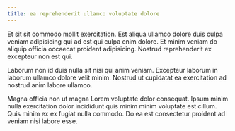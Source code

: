 ```yaml
---
title: ea reprehenderit ullamco voluptate dolore
---
```


Et sit sit commodo mollit exercitation. Est aliqua ullamco dolore duis culpa veniam adipisicing qui ad est qui culpa enim dolore. Et minim veniam do aliquip officia occaecat proident adipisicing. Nostrud reprehenderit ex excepteur non est qui.

Laborum non id duis nulla sit nisi qui anim veniam. Excepteur laborum in laborum ullamco dolore velit minim. Nostrud ut cupidatat ea exercitation ad nostrud anim labore ullamco.

Magna officia non ut magna Lorem voluptate dolor consequat. Ipsum minim nulla exercitation dolor incididunt quis minim minim voluptate est cillum. Quis minim ex ex fugiat nulla commodo. Do ea est consectetur proident ad veniam nisi labore esse.